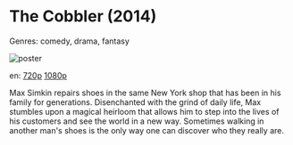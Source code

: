 # The Cobbler (2014)

Genres: comedy, drama, fantasy

![poster](http://image.tmdb.org/t/p/w500/rUMpmOaoJdoLjkoUfUJaTfk3QyL.jpg)

en:
  [720p](magnet:?xt=urn:btih:6d7a94bc5dd86baaa1e9229974ea3b01da96ca9b&dn=The+Cobbler+%282014%29+720p+BrRip+x264+-+YIFY&tr=udp%3A%2F%2Ftracker.openbittorrent.com%3A80%2Fannounce&tr=udp%3A%2F%2Fglotorrents.pw%3A6969%2Fannounce&tr=udp%3A%2F%2Ftracker.openbittorrent.com%3A80%2Fannounce&tr=udp%3A%2F%2Ftracker.opentrackr.org%3A1337%2Fannounce&tr=udp%3A%2F%2Fzer0day.to%3A1337%2Fannounce&tr=udp%3A%2F%2Ftracker.coppersurfer.tk%3A6969%2Fannounce)
  [1080p](magnet:?xt=urn:btih:447a36db731a95d251a187fa109eb33299ea3e19&dn=The+Cobbler+%282014%29+1080p+BrRip+x264+-+YIFY&tr=udp%3A%2F%2Ftracker.openbittorrent.com%3A80%2Fannounce&tr=udp%3A%2F%2Fglotorrents.pw%3A6969%2Fannounce&tr=udp%3A%2F%2Ftracker.openbittorrent.com%3A80%2Fannounce&tr=udp%3A%2F%2Ftracker.opentrackr.org%3A1337%2Fannounce&tr=udp%3A%2F%2Fzer0day.to%3A1337%2Fannounce&tr=udp%3A%2F%2Ftracker.coppersurfer.tk%3A6969%2Fannounce)
  


Max Simkin repairs shoes in the same New York shop that has been in his family for generations. Disenchanted with the grind of daily life, Max stumbles upon a magical heirloom that allows him to step into the lives of his customers and see the world in a new way. Sometimes walking in another man's shoes is the only way one can discover who they really are.